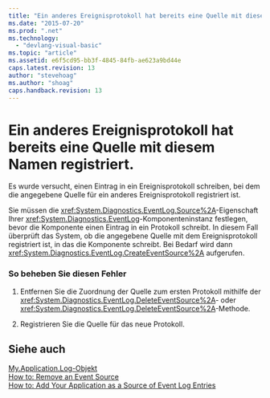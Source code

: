 ```yaml
---
title: "Ein anderes Ereignisprotokoll hat bereits eine Quelle mit diesem Namen registriert. | Microsoft Docs"
ms.date: "2015-07-20"
ms.prod: ".net"
ms.technology: 
  - "devlang-visual-basic"
ms.topic: "article"
ms.assetid: e6f5cd95-bb3f-4845-84fb-ae623a9bd44e
caps.latest.revision: 13
author: "stevehoag"
ms.author: "shoag"
caps.handback.revision: 13
---
```

# Ein anderes Ereignisprotokoll hat bereits eine Quelle mit diesem Namen registriert.
Es wurde versucht, einen Eintrag in ein Ereignisprotokoll schreiben, bei dem die angegebene Quelle für ein anderes Ereignisprotokoll registriert ist.  
  
 Sie müssen die <xref:System.Diagnostics.EventLog.Source%2A>\-Eigenschaft Ihrer <xref:System.Diagnostics.EventLog>\-Komponenteninstanz festlegen, bevor die Komponente einen Eintrag in ein Protokoll schreibt. In diesem Fall überprüft das System, ob die angegebene Quelle mit dem Ereignisprotokoll registriert ist, in das die Komponente schreibt. Bei Bedarf wird dann <xref:System.Diagnostics.EventLog.CreateEventSource%2A> aufgerufen.  
  
### So beheben Sie diesen Fehler  
  
1.  Entfernen Sie die Zuordnung der Quelle zum ersten Protokoll mithilfe der <xref:System.Diagnostics.EventLog.DeleteEventSource%2A>\- oder <xref:System.Diagnostics.EventLog.DeleteEventSource%2A>\-Methode.  
  
2.  Registrieren Sie die Quelle für das neue Protokoll.  
  
## Siehe auch  
 [My.Application.Log\-Objekt](../../visual-basic/language-reference/objects/my-application-log-object.md)   
 [How to: Remove an Event Source](http://msdn.microsoft.com/de-de/bc66c900-4b8a-426a-b8e2-17031a20167e)   
 [How to: Add Your Application as a Source of Event Log Entries](http://msdn.microsoft.com/de-de/948ff920-a739-4e66-a191-ee951512d42c)